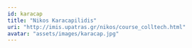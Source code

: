 ```yaml
---
id: karacap
title: "Nikos Karacapilidis"
uri: "http://imis.upatras.gr/nikos/course_colltech.html"
avatar: "assets/images/karacap.jpg"
---
```

